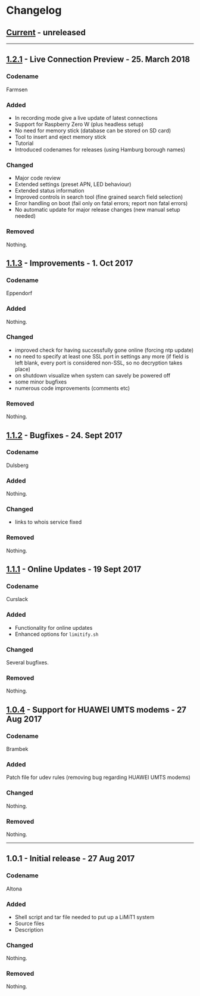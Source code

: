 # Changelog

## [Current] - unreleased

---

## [1.2.1] - Live Connection Preview - 25. March 2018

### Codename

Farmsen

### Added

- In recording mode give a live update of latest connections
- Support for Raspberry Zero W (plus headless setup)
- No need for memory stick (database can be stored on SD card)
- Tool to insert and eject memory stick
- Tutorial
- Introduced codenames for releases (using Hamburg borough names)

### Changed

- Major code review
- Extended settings (preset APN, LED behaviour)
- Extended status information
- Improved controls in search tool (fine grained search field selection)
- Error handling on boot (fail only on fatal errors; report non fatal errors)
- No automatic update for major release changes (new manual setup needed)

### Removed

Nothing.


## [1.1.3] - Improvements - 1. Oct 2017

### Codename

Eppendorf

### Added

Nothing.

### Changed

- improved check for having successfully gone online (forcing ntp update)
- no need to specify at least one SSL port in settings any more (if field is left blank, every port is considered non-SSL, so no decryption takes place)
- on shutdown visualize when system can savely be powered off
- some minor bugfixes
- numerous code improvements (comments etc)

### Removed

Nothing.

## [1.1.2] - Bugfixes - 24. Sept 2017

### Codename

Dulsberg

### Added

Nothing.

### Changed

- links to whois service fixed

### Removed

Nothing.

## [1.1.1] - Online Updates - 19 Sept 2017

### Codename

Curslack

### Added

- Functionality for online updates
- Enhanced options for `limitify.sh`

### Changed

Several bugfixes.

### Removed

Nothing.

## [1.0.4] - Support for HUAWEI UMTS modems - 27 Aug 2017

### Codename

Brambek

### Added

Patch file for udev rules (removing bug regarding HUAWEI UMTS modems)

### Changed

Nothing.

### Removed

Nothing.

---
 
## 1.0.1 - Initial release - 27 Aug 2017

### Codename

Altona

### Added

- Shell script and tar file needed to put up a LiMiT1 system
- Source files
- Description

### Changed

Nothing.

### Removed

Nothing.


[Current]: https://github.com/ulkuehn/LiMiT1/compare/v1.2.1...HEAD
[1.2.1]: https://github.com/ulkuehn/LiMiT1/compare/v1.1.3...v1.2.1
[1.1.3]: https://github.com/ulkuehn/LiMiT1/compare/v1.1.2...v1.1.3
[1.1.2]: https://github.com/ulkuehn/LiMiT1/compare/v1.1.1...v1.1.2
[1.1.1]: https://github.com/ulkuehn/LiMiT1/compare/v1.0.4...v1.1.1
[1.0.4]: https://github.com/ulkuehn/LiMiT1/compare/v1.0.1...v1.0.4